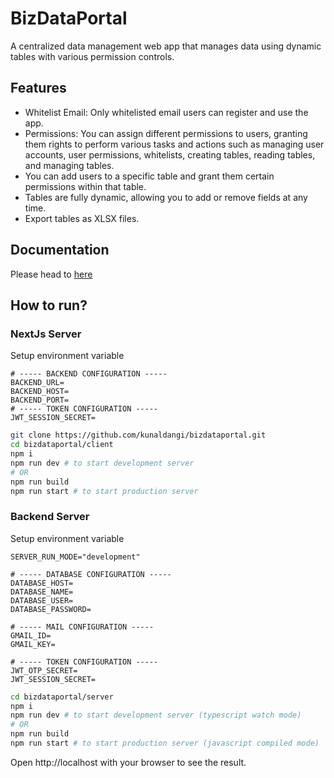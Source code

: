 # BizDataPortal
A centralized data management web app that manages data using dynamic tables with various permission controls.

## Features
- Whitelist Email: Only whitelisted email users can register and use the app.
- Permissions: You can assign different permissions to users, granting them rights to perform various tasks and actions such as managing user accounts, user permissions, whitelists, creating tables, reading tables, and managing tables.
- You can add users to a specific table and grant them certain permissions within that table.
- Tables are fully dynamic, allowing you to add or remove fields at any time.
- Export tables as XLSX files.

## Documentation
Please head to [here](https://github.com/kunaldangi/bizdataportal/blob/main/docs/readme.md)

## How to run?

### NextJs Server

Setup environment variable
```env
# ----- BACKEND CONFIGURATION -----
BACKEND_URL=
BACKEND_HOST=
BACKEND_PORT=
# ----- TOKEN CONFIGURATION -----
JWT_SESSION_SECRET=
```

```bash
git clone https://github.com/kunaldangi/bizdataportal.git
cd bizdataportal/client
npm i
npm run dev # to start development server
# OR
npm run build
npm run start # to start production server
```

### Backend Server

Setup environment variable
```env
SERVER_RUN_MODE="development"

# ----- DATABASE CONFIGURATION -----
DATABASE_HOST=
DATABASE_NAME=
DATABASE_USER=
DATABASE_PASSWORD=

# ----- MAIL CONFIGURATION -----
GMAIL_ID=
GMAIL_KEY=

# ----- TOKEN CONFIGURATION -----
JWT_OTP_SECRET=
JWT_SESSION_SECRET=
```
```bash
cd bizdataportal/server
npm i
npm run dev # to start development server (typescript watch mode)
# OR
npm run build
npm run start # to start production server (javascript compiled mode)
```
Open http://localhost with your browser to see the result.
